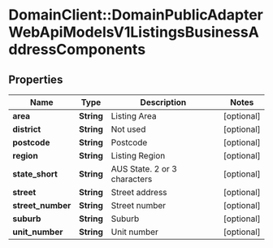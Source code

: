 # DomainClient::DomainPublicAdapterWebApiModelsV1ListingsBusinessAddressComponents

## Properties
Name | Type | Description | Notes
------------ | ------------- | ------------- | -------------
**area** | **String** | Listing Area | [optional] 
**district** | **String** | Not used | [optional] 
**postcode** | **String** | Postcode | [optional] 
**region** | **String** | Listing Region | [optional] 
**state_short** | **String** | AUS State. 2 or 3 characters | [optional] 
**street** | **String** | Street address | [optional] 
**street_number** | **String** | Street number | [optional] 
**suburb** | **String** | Suburb | [optional] 
**unit_number** | **String** | Unit number | [optional] 


